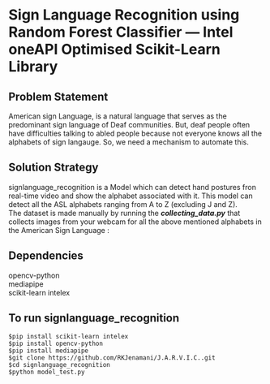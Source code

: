 # Sign Language Recognition using Random Forest Classifier — Intel oneAPI Optimised Scikit-Learn Library
## Problem Statement
American sign Language, is a natural language that serves as the predominant sign language of Deaf communities. But, deaf people often have difficulties talking to abled people because not everyone knows all the alphabets of sign langauge. So, we need a mechanism to automate this.<br>
## Solution Strategy
signlanguage_recognition is a Model which can detect hand postures fron real-time video and show the alphabet associated with it. This model can detect all the ASL alphabets ranging from A to Z (excluding J and Z).<br>
The dataset is made manually by running the __*collecting_data.py*__ that collects images from your webcam for all the above mentioned alphabets in the American Sign Language :<br>
## Dependencies
opencv-python<br>
mediapipe<br>
scikit-learn intelex<br>
## To run signlanguage_recognition
~~~~
$pip install scikit-learn intelex
$pip install opencv-python
$pip install mediapipe
$git clone https://github.com/RKJenamani/J.A.R.V.I.C..git 
$cd signlanguage_recognition
$python model_test.py
~~~~
